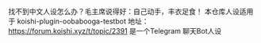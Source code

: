 找不到中文人设怎么办？毛主席说得好：自己动手，丰衣足食！
本仓库人设适用于 koishi-plugin-oobabooga-testbot 地址：https://forum.koishi.xyz/t/topic/2391
是一个Telegram 聊天Bot人设